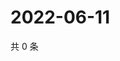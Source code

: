 # 2022-06-11

共 0 条

<!-- BEGIN WEIBO -->
<!-- 最后更新时间 Sat Jun 11 2022 00:03:46 GMT+0800 (China Standard Time) -->

<!-- END WEIBO -->
